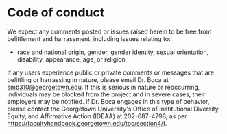# Code of conduct
We expect any comments posted or issues raised herein to be free from
belittlement and harrassment, including issues relating to:

* race and national origin, gender, gender identity, sexual orientation,
disability, appearance, age, or religion

If any users experience public or private comments or messages that are
belittling or harrassing in nature, please email Dr. Boca at 
smb310@georgetown.edu. If this is serious in nature or reoccurring, 
individuals may be blocked from the project and in severe cases, 
their employers may be notified. If Dr. Boca engages in this type of 
behavior, please contact
the Georgetown University's Office of Institutional Diversity, Equity, and 
Affirmative Action (IDEAA) at 202-687-4798, as per 
https://facultyhandbook.georgetown.edu/toc/section4/f.

